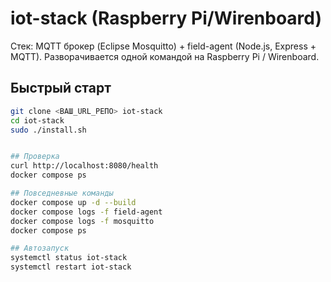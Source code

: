 # iot-stack (Raspberry Pi/Wirenboard)

Стек: MQTT брокер (Eclipse Mosquitto) + field-agent (Node.js, Express + MQTT).
Разворачивается одной командой на Raspberry Pi / Wirenboard.

## Быстрый старт

```bash
git clone <ВАШ_URL_РЕПО> iot-stack
cd iot-stack
sudo ./install.sh


## Проверка
curl http://localhost:8080/health
docker compose ps

## Повседневные команды
docker compose up -d --build
docker compose logs -f field-agent
docker compose logs -f mosquitto
docker compose ps

## Автозапуск
systemctl status iot-stack
systemctl restart iot-stack